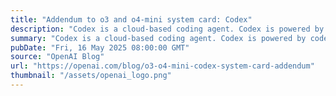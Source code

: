 ```yaml
---
title: "Addendum to o3 and o4-mini system card: Codex"
description: "Codex is a cloud-based coding agent. Codex is powered by codex-1, a version of OpenAI o3 optimized for software engineering. codex-1 was trained using reinforcement learning on real-world coding tasks in a variety of environments to generate code that closely mirrors human style and PR preferences, adheres precisely to instructions, and iteratively runs tests until passing results are achieved."
summary: "Codex is a cloud-based coding agent. Codex is powered by codex-1, a version of OpenAI o3 optimized for software engineering. codex-1 was trained using reinforcement learning on real-world coding tasks in a variety of environments to generate code that closely mirrors human style and PR preferences, adheres precisely to instructions, and iteratively runs tests until passing results are achieved."
pubDate: "Fri, 16 May 2025 08:00:00 GMT"
source: "OpenAI Blog"
url: "https://openai.com/blog/o3-o4-mini-codex-system-card-addendum"
thumbnail: "/assets/openai_logo.png"
---
```


